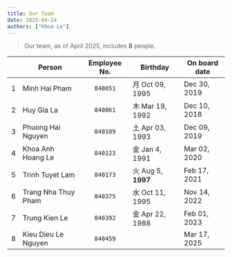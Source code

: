 ```yaml
---
title: Our Team
date: 2025-04-24
authors: ["Khoa Le"]
---
```

> Our team, as of April 2025, includes **8** people.

|   ⠀ | Person              | Employee No. | Birthday          | On board date |
| --: | ------------------- | :----------: | ----------------- | ------------- |
|   1 | Minh Hai Pham       |   `840051`   | ⽉ Oct 09, 1995    | Dec 30, 2019  |
|   2 | Huy Gia La          |   `840061`   | ⽊ Mar 19, 1992    | Dec 10, 2018  |
|   3 | Phuong Hai Nguyen   |   `840109`   | ⼟ Apr 03, 1993    | Dec 09, 2019  |
|   4 | Khoa Anh Hoang Le   |   `840123`   | ⾦ Jan 4, 1991     | Mar 02, 2020  |
|   5 | Trinh Tuyet Lam     |   `840173`   | ⽕ Aug 5, **1997** | Feb 17, 2021  |
|   6 | Trang Nha Thuy Pham |   `840375`   | ⽔ Oct 11, 1995    | Nov 14, 2022  |
|   7 | Trung Kien Le       |   `840392`   | ⾦ Apr 22, 1988    | Feb 01, 2023  |
|   8 | Kieu Dieu Le Nguyen |   `840459`   |                   | Mar 17, 2025  |
